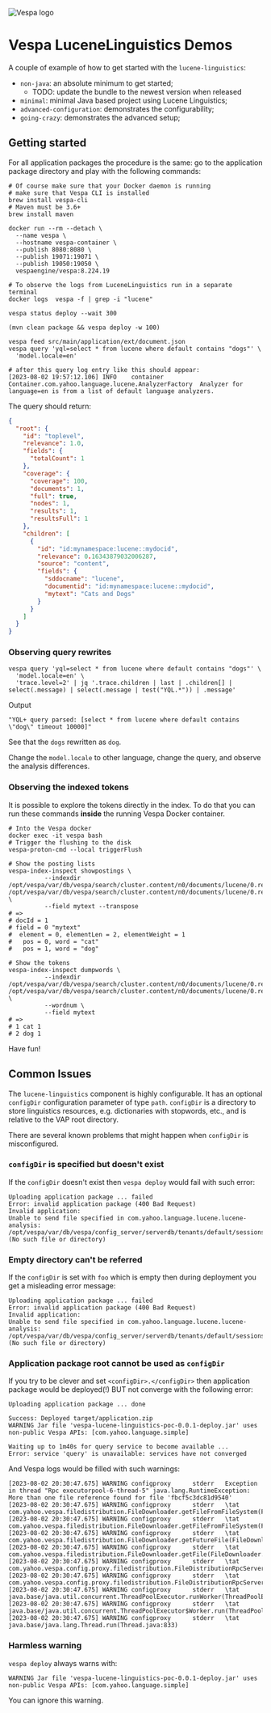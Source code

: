 <!-- Copyright Yahoo. Licensed under the terms of the Apache 2.0 license. See LICENSE in the project root. -->

![Vespa logo](https://vespa.ai/assets/vespa-logo-color.png)

# Vespa LuceneLinguistics Demos

A couple of example of how to get started with the `lucene-linguistics`:

- `non-java`: an absolute minimum to get started; 
  - TODO: update the bundle to the newest version when released
- `minimal`: minimal Java based project using Lucene Linguistics;
- `advanced-configuration`: demonstrates the configurability;
- `going-crazy`: demonstrates the advanced setup;

## Getting started

For all application packages the procedure is the same:
go to the application package directory and play with the following commands:

```shell
# Of course make sure that your Docker daemon is running
# make sure that Vespa CLI is installed
brew install vespa-cli
# Maven must be 3.6+
brew install maven

docker run --rm --detach \
  --name vespa \
  --hostname vespa-container \
  --publish 8080:8080 \
  --publish 19071:19071 \
  --publish 19050:19050 \
  vespaengine/vespa:8.224.19

# To observe the logs from LuceneLinguistics run in a separate terminal
docker logs  vespa -f | grep -i "lucene"

vespa status deploy --wait 300

(mvn clean package && vespa deploy -w 100)

vespa feed src/main/application/ext/document.json
vespa query 'yql=select * from lucene where default contains "dogs"' \
  'model.locale=en'
  
# after this query log entry like this should appear:
[2023-08-02 19:57:12.106] INFO    container        Container.com.yahoo.language.lucene.AnalyzerFactory	Analyzer for language=en is from a list of default language analyzers.
```

The query should return:
```json
{
  "root": {
    "id": "toplevel",
    "relevance": 1.0,
    "fields": {
      "totalCount": 1
    },
    "coverage": {
      "coverage": 100,
      "documents": 1,
      "full": true,
      "nodes": 1,
      "results": 1,
      "resultsFull": 1
    },
    "children": [
      {
        "id": "id:mynamespace:lucene::mydocid",
        "relevance": 0.16343879032006287,
        "source": "content",
        "fields": {
          "sddocname": "lucene",
          "documentid": "id:mynamespace:lucene::mydocid",
          "mytext": "Cats and Dogs"
        }
      }
    ]
  }
}
```

### Observing query rewrites

```shell
vespa query 'yql=select * from lucene where default contains "dogs"' \
  'model.locale=en' \
  'trace.level=2' | jq '.trace.children | last | .children[] | select(.message) | select(.message | test("YQL.*")) | .message'
```
Output
```shell
"YQL+ query parsed: [select * from lucene where default contains \"dog\" timeout 10000]"
```
See that the `dogs` rewritten as `dog`.

Change the `model.locale` to other language, change the query, and observe the analysis differences.

### Observing the indexed tokens

It is possible to explore the tokens directly in the index.
To do that you can run these commands **inside** the running Vespa Docker container.

```shell
# Into the Vespa docker
docker exec -it vespa bash
# Trigger the flushing to the disk
vespa-proton-cmd --local triggerFlush

# Show the posting lists
vespa-index-inspect showpostings \
          --indexdir  /opt/vespa/var/db/vespa/search/cluster.content/n0/documents/lucene/0.ready/index/$(ls /opt/vespa/var/db/vespa/search/cluster.content/n0/documents/lucene/0.ready/index/)/ \
          --field mytext --transpose
# =>
# docId = 1
# field = 0 "mytext"
#  element = 0, elementLen = 2, elementWeight = 1
#   pos = 0, word = "cat"
#   pos = 1, word = "dog"

# Show the tokens
vespa-index-inspect dumpwords \
          --indexdir  /opt/vespa/var/db/vespa/search/cluster.content/n0/documents/lucene/0.ready/index/$(ls /opt/vespa/var/db/vespa/search/cluster.content/n0/documents/lucene/0.ready/index/)/ \
          --wordnum \
          --field mytext
# =>
# 1	cat	1
# 2	dog	1
```

Have fun!

## Common Issues

The `lucene-linguistics` component is highly configurable.
It has an optional `configDir` configuration parameter of type `path`.
`configDir` is a directory to store linguistics resources, e.g. dictionaries with stopwords, etc., and is relative to the VAP root directory.

There are several known problems that might happen when `configDir` is misconfigured.

### `configDir` is specified but doesn't exist

If the `configDir` doesn't exist then `vespa deploy` would fail with such error:

```shell
Uploading application package ... failed
Error: invalid application package (400 Bad Request)
Invalid application:
Unable to send file specified in com.yahoo.language.lucene.lucene-analysis:
/opt/vespa/var/db/vespa/config_server/serverdb/tenants/default/sessions/4/lucene (No such file or directory)
```

### Empty directory can't be referred

If the `configDir` is set with `foo` which is empty then during deployment you get a misleading error message:
```shell
Uploading application package ... failed
Error: invalid application package (400 Bad Request)
Invalid application:
Unable to send file specified in com.yahoo.language.lucene.lucene-analysis:
/opt/vespa/var/db/vespa/config_server/serverdb/tenants/default/sessions/8/foo (No such file or directory)
```

### Application package root cannot be used as `configDir`

If you try to be clever and set `<configDir>.</configDir>` then application package would be deployed(!) BUT
not converge with the following error:
```shell
Uploading application package ... done

Success: Deployed target/application.zip
WARNING Jar file 'vespa-lucene-linguistics-poc-0.0.1-deploy.jar' uses non-public Vespa APIs: [com.yahoo.language.simple]

Waiting up to 1m40s for query service to become available ...
Error: service 'query' is unavailable: services have not converged
```

And Vespa logs would be filled with such warnings:
```shell
[2023-08-02 20:30:47.675] WARNING configproxy      stderr	Exception in thread "Rpc executorpool-6-thread-5" java.lang.RuntimeException: More than one file reference found for file 'fbcf5c3dc81d9540'
[2023-08-02 20:30:47.675] WARNING configproxy      stderr	\tat com.yahoo.vespa.filedistribution.FileDownloader.getFileFromFileSystem(FileDownloader.java:109)
[2023-08-02 20:30:47.675] WARNING configproxy      stderr	\tat com.yahoo.vespa.filedistribution.FileDownloader.getFileFromFileSystem(FileDownloader.java:100)
[2023-08-02 20:30:47.675] WARNING configproxy      stderr	\tat com.yahoo.vespa.filedistribution.FileDownloader.getFutureFile(FileDownloader.java:80)
[2023-08-02 20:30:47.675] WARNING configproxy      stderr	\tat com.yahoo.vespa.filedistribution.FileDownloader.getFile(FileDownloader.java:70)
[2023-08-02 20:30:47.675] WARNING configproxy      stderr	\tat com.yahoo.vespa.config.proxy.filedistribution.FileDistributionRpcServer.downloadFile(FileDistributionRpcServer.java:109)
[2023-08-02 20:30:47.675] WARNING configproxy      stderr	\tat com.yahoo.vespa.config.proxy.filedistribution.FileDistributionRpcServer.lambda$getFile$0(FileDistributionRpcServer.java:84)
[2023-08-02 20:30:47.675] WARNING configproxy      stderr	\tat java.base/java.util.concurrent.ThreadPoolExecutor.runWorker(ThreadPoolExecutor.java:1136)
[2023-08-02 20:30:47.675] WARNING configproxy      stderr	\tat java.base/java.util.concurrent.ThreadPoolExecutor$Worker.run(ThreadPoolExecutor.java:635)
[2023-08-02 20:30:47.675] WARNING configproxy      stderr	\tat java.base/java.lang.Thread.run(Thread.java:833)
```

### Harmless warning
`vespa deploy` always warns with:
```shell
WARNING Jar file 'vespa-lucene-linguistics-poc-0.0.1-deploy.jar' uses non-public Vespa APIs: [com.yahoo.language.simple]
```
You can ignore this warning.
